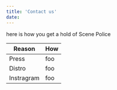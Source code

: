 ```yaml
---
title: 'Contact us'
date: 
---
```

here is how you get a hold of Scene Police

| Reason | How |
|---------|-------|
| Press   |    foo   |
| Distro  |     foo  |
| Instragram |  foo  |

